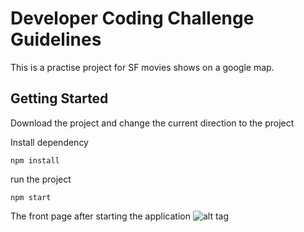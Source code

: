 # Developer Coding Challenge Guidelines

This is a practise project for SF movies shows on a google map.

## Getting Started

Download the project and change the current direction to the project

Install dependency
```
npm install
```

run the project
```
npm start
```

The front page after starting the application
![alt tag](https://lh3.googleusercontent.com/POhUVYh8TBMKDe71_uTMS2O9mT98ZbC5GoxZn0q5ZNx8_KOMQBHtfNjkjAILcVr1S1dVZSkLcms6044De4pUa_QO5pGFn1qDsGoldQoVeIzk7Unle4_3m1brTt908VAoLvCtPNlIQAHOhalGmi73SoWLrK9B5Xq8FzNtU8BIOECBevadSTkwSSb4B5BZEAI-oMTpKlxw9qEYmd4vilS7YXZWdFTWGJ1uCKDcB37WlmknkUBvqO4mvDfWOJu9bBXnkGz4NyOr8dYUCY4xsApfdVv1Er34Aw8OfyRRV1ECDwNYpWMj6g0cI1l9DbUsmj2ImPMu0obodBeVVwVaq4_MaMcWM1CZJIFlfa8CYTeI5X_hIvXF6vCj1XP_7Su3vVGR-EYoQ0Af7uAy5fRLeAReszsXBjG87Cu4LE52cP-VQDr9CFs1YBMPfuAncLNkDfArEnlCQogSXwqpcimM1nZ832qFwC3avo82Hg4urq1mB1opNck-gKGJaXFuQxr4fZ20IXfcVM3dYeQMVSYmmhk9V3i8igwuBNeTRgukmbRohvVJnVG4Z_iXVL42DZQlmOt7f7BFdXuvv3z0igs1_dz_m1rCmSJXsW3U01cZuYFCFYdngkQmWKSU=w1277-h939-no)

